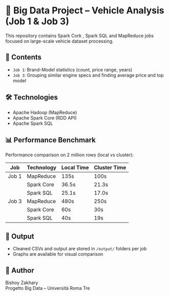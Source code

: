 
# 🚀 Big Data Project – Vehicle Analysis (Job 1 & Job 3)

This repository contains Spark Cork , Spark SQL and MapReduce jobs focused on large-scale vehicle dataset processing.

## 📁 Contents

- `Job 1`: Brand-Model statistics (count, price range, years)
- `Job 3`: Grouping similar engine specs and finding average price and top model

## 🛠️ Technologies

- Apache Hadoop (MapReduce)
- Apache Spark Core (RDD API)
- Apache Spark SQL

## 📊 Performance Benchmark

Performance comparison on 2 million rows (local vs cluster):

| Job     | Technology     | Local Time | Cluster Time |
|---------|----------------|------------|---------------|
| Job 1   | MapReduce      | 135s       | 100s          |
|         | Spark Core     | 36.5s      | 21.3s         |
|         | Spark SQL      | 25.1s      | 17.0s         |
| Job 3   | MapReduce      | 480s       | 250s          |
|         | Spark Core     | 60s        | 30s           |
|         | Spark SQL      | 40s        | 19s           |

## 📂 Output

- Cleaned CSVs and output are stored in `/output/` folders per job
- Graphs are available for visual comparison




## 👤 Author

Bishoy Zakhary  
Progetto Big Data – Università Roma Tre  
